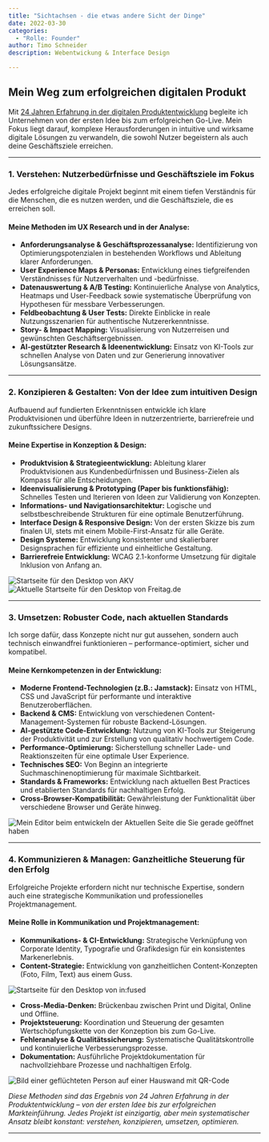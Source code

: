 ```yaml
---
title: "Sichtachsen - die etwas andere Sicht der Dinge"
date: 2022-03-30
categories: 
  - "Rolle: Founder"
author: Timo Schneider
description: Webentwickung & Interface Design

---
```



## Mein Weg zum erfolgreichen digitalen Produkt 

Mit <a href="/about-me/" target="_self">24 Jahren Erfahrung in der digitalen Produktentwicklung</a> begleite ich Unternehmen von der ersten Idee bis zum erfolgreichen Go-Live. Mein Fokus liegt darauf, komplexe Herausforderungen in intuitive und wirksame digitale Lösungen zu verwandeln, die sowohl Nutzer begeistern als auch deine Geschäftsziele erreichen.

---

### 1. Verstehen: Nutzerbedürfnisse und Geschäftsziele im Fokus

Jedes erfolgreiche digitale Projekt beginnt mit einem tiefen Verständnis für die Menschen, die es nutzen werden, und die Geschäftsziele, die es erreichen soll.


#### Meine Methoden im UX Research und in der Analyse:

* **Anforderungsanalyse & Geschäftsprozessanalyse:** Identifizierung von Optimierungspotenzialen in bestehenden Workflows und Ableitung klarer Anforderungen.
* **User Experience Maps & Personas:** Entwicklung eines tiefgreifenden Verständnisses für Nutzerverhalten und -bedürfnisse.
* **Datenauswertung & A/B Testing:** Kontinuierliche Analyse von Analytics, Heatmaps und User-Feedback sowie systematische Überprüfung von Hypothesen für messbare Verbesserungen.
* **Feldbeobachtung & User Tests:** Direkte Einblicke in reale Nutzungsszenarien für authentische Nutzererkenntnisse.
* **Story- & Impact Mapping:** Visualisierung von Nutzerreisen und gewünschten Geschäftsergebnissen.
* **AI-gestützter Research & Ideenentwicklung:** Einsatz von KI-Tools zur schnellen Analyse von Daten und zur Generierung innovativer Lösungsansätze.

---

### 2. Konzipieren & Gestalten: Von der Idee zum intuitiven Design

Aufbauend auf fundierten Erkenntnissen entwickle ich klare Produktvisionen und überführe Ideen in nutzerzentrierte, barrierefreie und zukunftssichere Designs.

#### Meine Expertise in Konzeption & Design:

* **Produktvision & Strategieentwicklung:** Ableitung klarer Produktvisionen aus Kundenbedürfnissen und Business-Zielen als Kompass für alle Entscheidungen.
* **Ideenvisualisierung & Prototyping (Paper bis funktionsfähig):** Schnelles Testen und Iterieren von Ideen zur Validierung von Konzepten.
* **Informations- und Navigationsarchitektur:** Logische und selbstbeschreibende Strukturen für eine optimale Benutzerführung.
* **Interface Design & Responsive Design:** Von der ersten Skizze bis zum finalen UI, stets mit einem Mobile-First-Ansatz für alle Geräte.
* **Design Systeme:** Entwicklung konsistenter und skalierbarer Designsprachen für effiziente und einheitliche Gestaltung.
* **Barrierefreie Entwicklung:** WCAG 2.1-konforme Umsetzung für digitale Inklusion von Anfang an.

<div class="grid grid-cols-1 gap-4 md:grid-cols-2">
  <Image
    src="/projects/sichtachsen/images/akv_search.jpg"
    alt="Startseite für den Desktop von AKV"
    width={1164}
    height={757}
    class="w-[582px] w-full rounded-lg object-cover"
  />
  <Image
    src="/projects/sichtachsen/images/freitag_aktuell.jpg"
    alt="Aktuelle Startseite für den Desktop von Freitag.de"
    width={920}
    height={464}
    class="w-[460px] w-full rounded-lg object-cover"
  />
</div>

---

### 3. Umsetzen: Robuster Code, nach aktuellen Standards

Ich sorge dafür, dass Konzepte nicht nur gut aussehen, sondern auch technisch einwandfrei funktionieren – performance-optimiert, sicher und kompatibel.

#### Meine Kernkompetenzen in der Entwicklung:

* **Moderne Frontend-Technologien (z.B.: Jamstack):** Einsatz von HTML, CSS und JavaScript für performante und interaktive Benutzeroberflächen. 
* **Backend & CMS:** Entwicklung von verschiedenen Content-Management-Systemen für robuste Backend-Lösungen.
* **AI-gestützte Code-Entwicklung:** Nutzung von KI-Tools zur Steigerung der Produktivität und zur Erstellung von qualitativ hochwertigem Code.
* **Performance-Optimierung:** Sicherstellung schneller Lade- und Reaktionszeiten für eine optimale User Experience.
* **Technisches SEO:** Von Beginn an integrierte Suchmaschinenoptimierung für maximale Sichtbarkeit.
* **Standards & Frameworks:** Entwicklung nach aktuellen Best Practices und etablierten Standards für nachhaltigen Erfolg.
* **Cross-Browser-Kompatibilität:** Gewährleistung der Funktionalität über verschiedene Browser und Geräte hinweg.

<div class="grid grid-cols-1 ">
  <Image
    src="/projects/sichtachsen/images/code.jpg"
    alt="Mein Editor beim entwickeln der Aktuellen Seite die Sie gerade geöffnet haben"
    width={1632}
    height={1056}
    class="w-[816px] w-full rounded-lg object-cover"
  />
</div>

---

### 4. Kommunizieren & Managen: Ganzheitliche Steuerung für den Erfolg

Erfolgreiche Projekte erfordern nicht nur technische Expertise, sondern auch eine strategische Kommunikation und professionelles Projektmanagement.

#### Meine Rolle in Kommunikation und Projektmanagement:

* **Kommunikations- & CI-Entwicklung:** Strategische Verknüpfung von Corporate Identity, Typografie und Grafikdesign für ein konsistentes Markenerlebnis.
* **Content-Strategie:** Entwicklung von ganzheitlichen Content-Konzepten (Foto, Film, Text) aus einem Guss.

<div class="grid grid-cols-1">
  <Image
    src="/projects/sichtachsen/images/infused_web.jpg"
    alt="Startseite für den Desktop von in:fused"
    width={1164}
    height={757}
    class="w-[1164px] w-full rounded-lg object-cover"
  />
</div>

* **Cross-Media-Denken:** Brückenbau zwischen Print und Digital, Online und Offline.
* **Projektsteuerung:** Koordination und Steuerung der gesamten Wertschöpfungskette von der Konzeption bis zum Go-Live.
* **Fehleranalyse & Qualitätssicherung:** Systematische Qualitätskontrolle und kontinuierliche Verbesserungsprozesse.
* **Dokumentation:** Ausführliche Projektdokumentation für nachvollziehbare Prozesse und nachhaltigen Erfolg.

<div class="grid grid-cols-1 ">
  <Image
    src="/projects/sichtachsen/images/ff04.jpg"
    alt="Bild einer geflüchteten Person auf einer Hauswand mit QR-Code"
    width={384}
    height={507}
    class="w-[507px] w-full rounded-lg object-cover"
  />
</div>



*Diese Methoden sind das Ergebnis von 24 Jahren Erfahrung in der Produktentwicklung – von der ersten Idee bis zur erfolgreichen Markteinführung. Jedes Projekt ist einzigartig, aber mein systematischer Ansatz bleibt konstant: verstehen, konzipieren, umsetzen, optimieren.*




---

